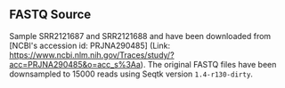 ## FASTQ Source
Sample SRR2121687 and SRR2121688 and have been downloaded from [NCBI's accession id: PRJNA290485] (Link: https://www.ncbi.nlm.nih.gov/Traces/study/?acc=PRJNA290485&o=acc_s%3Aa). The original FASTQ files have been downsampled to 15000 reads using Seqtk version `1.4-r130-dirty`.
